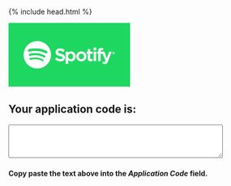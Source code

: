 {% include head.html %}
<meta http-equiv="Content-Security-Policy" content="default-src 'none'; script-src 'self' barraider.github.io; connect-src 'self'; img-src * data:; style-src 'self' barraider.github.io;">
<script src="https://code.jquery.com/jquery-3.2.1.min.js"></script>
<script src="/spotify.js"></script>

<img src="/images/spotlogo.png" height="126" width="240"/>  

## Your application code is:

<textarea type="textarea" id="applicationCode" rows="4" cols="50"></textarea>

#### Copy paste the text above into the *Application Code* field.